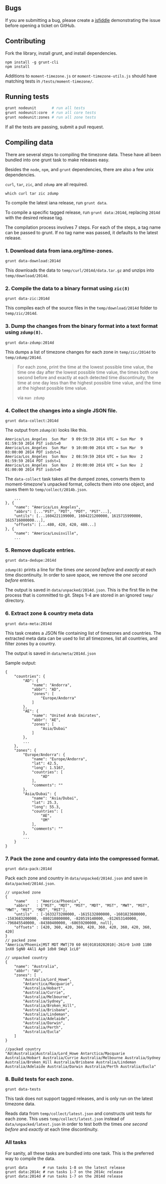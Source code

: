 ## Bugs

If you are submitting a bug, please create a [jsfiddle](http://jsfiddle.net/)
demonstrating the issue before opening a ticket on GitHub.

## Contributing

Fork the library, install grunt, and install dependencies.

```
npm install -g grunt-cli
npm install
```

Additions to `moment-timezone.js` or `moment-timezone-utils.js` should have matching tests in
`/tests/moment-timezone/`.

## Running tests

```sh
grunt nodeunit       # run all tests
grunt nodeunit:core  # run all core tests
grunt nodeunit:zones # run all zone tests
```

If all the tests are passing, submit a pull request.

## Compiling data

There are several steps to compiling the timezone data. These have all been
bundled into one grunt task to make releases easy.

Besides the `node`, `npm`, and `grunt` dependencies, there are also a few unix
dependencies.

`curl`, `tar`, `zic`, and `zdump` are all required.

```
which curl tar zic zdump
```

To compile the latest iana release, run `grunt data`.

To compile a specific tagged release, run `grunt data:2014d`, replacing `2014d`
with the desired release tag.

The compilation process involves 7 steps. For each of the steps, a tag name can
be passed to grunt. If no tag name was passed, it defaults to the latest release.

### 1. Download data from iana.org/time-zones.

```
grunt data-download:2014d
```

This downloads the data to `temp/curl/2014d/data.tar.gz` and unzips into
`temp/download/2014d`.

### 2. Compile the data to a binary format using `zic(8)`

```
grunt data-zic:2014d
```

This compiles each of the source files in the `temp/download/2014d` folder to
`temp/zic/2014d`.

### 3. Dump the changes from the binary format into a text format using `zdump(8)`.

```
grunt data-zdump:2014d
```

This dumps a list of timezone changes for each zone in `temp/zic/2014d` to
`temp/zdump/2014d`.

> For each zone, print the time at the lowest possible time value, the time one
> day after the lowest possible time value, the times both one second before and
> exactly at each detected time discontinuity, the time at one day less than the
> highest possible time value, and the time at the highest possible time value.
>
> via `man zdump`

### 4. Collect the changes into a single JSON file.

```
grunt data-collect:2014d
```

The output from `zdump(8)` looks like this.

```
America/Los_Angeles  Sun Mar  9 09:59:59 2014 UTC = Sun Mar  9 01:59:59 2014 PST isdst=0
America/Los_Angeles  Sun Mar  9 10:00:00 2014 UTC = Sun Mar  9 03:00:00 2014 PDT isdst=1
America/Los_Angeles  Sun Nov  2 08:59:59 2014 UTC = Sun Nov  2 01:59:59 2014 PDT isdst=1
America/Los_Angeles  Sun Nov  2 09:00:00 2014 UTC = Sun Nov  2 01:00:00 2014 PST isdst=0
```

The `data-collect` task takes all the dumped zones, converts them to
moment-timezone's unpacked format, collects them into one object, and saves them
to `temp/collect/2014b.json`.

```
    ...
}, {
    "name": "America/Los_Angeles",
    "abbrs": [..."PST", "PDT", "PDT", "PST"...],
    "untils": [...1604221199000, 1604221200000, 1615715999000, 1615716000000...],
    "offsets": [...480, 420, 420, 480...]
}, {
    "name": "America/Louisville",
    ...
```

### 5. Remove duplicate entries.

```
grunt data-dedupe:2014d
```

`zdump(8)` prints a line for the times _one second before_ and _exactly at_
each time discontinuity. In order to save space, we remove the
_one second before_ entries.

The output is saved in `data/unpacked/2014d.json`. This is the first file in the
process that is committed to git. Steps 1-4 are stored in an ignored `temp/`
directory.

### 6. Extract zone & country meta data

```
grunt data-meta:2014d
```

This task creates a JSON file containing list of timezones and countries. The extracted meta data can be used to list all timezones, list all countries, and filter zones by a country.

The output is saved in `data/meta/2014d.json`

Sample output:

```
{
    "countries": {
        "AD": {
            "name": "Andorra",
            "abbr": "AD",
            "zones": [
                "Europe/Andorra"
            ]
        },
        "AE": {
            "name": "United Arab Emirates",
            "abbr": "AE",
            "zones": [
                "Asia/Dubai"
            ]
        },
        ...
    },
    "zones": {
        "Europe/Andorra": {
            "name": "Europe/Andorra",
            "lat": 42.5,
            "long": 1.5167,
            "countries": [
                "AD"
            ],
            "comments": ""
        },
        "Asia/Dubai": {
            "name": "Asia/Dubai",
            "lat": 25.3,
            "long": 55.3,
            "countries": [
                "AE",
                "OM"
            ],
            "comments": ""
        },
        ...
    }
}
```
### 7. Pack the zone and country data into the compressed format.

```
grunt data-pack:2014d
```

Pack each zone and country in `data/unpacked/2014d.json` and save in `data/packed/2014d.json`.

```
// unpacked zone
{
    "name"    : "America/Phoenix",
    "abbrs"   : ["MST", "MDT", "MST", "MDT", "MST", "MWT", "MST", "MWT", "MST", "MDT", "MST"],
    "untils"  : [-1633273200000, -1615132800000, -1601823600000, -1583683200000, -880210800000, -820519140000, -812653140000, -796845540000, -84380400000, -68659200000, null],
    "offsets" : [420, 360, 420, 360, 420, 360, 420, 360, 420, 360, 420]
}
// packed zone
"America/Phoenix|MST MDT MWT|70 60 60|01010202010|-261r0 1nX0 11B0 1nX0 SgN0 4Al1 Ap0 1db0 SWqX 1cL0"

// unpacked country
{
    "name": "Australia",
    "abbr": "AU",
    "zones": [
        "Australia/Lord_Howe",
        "Antarctica/Macquarie",
        "Australia/Hobart",
        "Australia/Currie",
        "Australia/Melbourne",
        "Australia/Sydney",
        "Australia/Broken_Hill",
        "Australia/Brisbane",
        "Australia/Lindeman",
        "Australia/Adelaide",
        "Australia/Darwin",
        "Australia/Perth",
        "Australia/Eucla"
    ]
}

//packed country
"AU|Australia|Australia/Lord_Howe Antarctica/Macquarie Australia/Hobart Australia/Currie Australia/Melbourne Australia/Sydney Australia/Broken_Hill Australia/Brisbane Australia/Lindeman Australia/Adelaide Australia/Darwin Australia/Perth Australia/Eucla"
```

### 8. Build tests for each zone.

```
grunt data-tests
```

This task does not support tagged releases, and is only run on the latest
timezone data.

Reads data from `temp/collect/latest.json` and constructs unit tests for each
zone. This uses `temp/collect/latest.json` instead of `data/unpacked/latest.json`
in order to test both the times _one second before_ and _exactly at_
each time discontinuity.

### All tasks

For sanity, all these tasks are bundled into one task. This is the preferred way
to compile the data.

```
grunt data       # run tasks 1-8 on the latest release
grunt data:2014c # run tasks 1-7 on the 2014c release
grunt data:2014d # run tasks 1-7 on the 2014d release
```

















